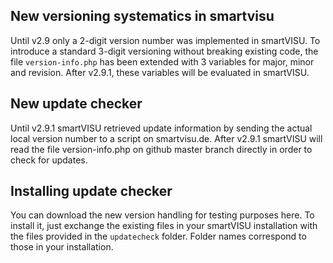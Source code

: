 ## New versioning systematics in smartvisu

Until v2.9 only a 2-digit version number was implemented in smartVISU. To introduce a standard 3-digit versioning
without breaking existing code, the file `version-info.php` has been extended with 3 variables for major, minor and revision. 
After v2.9.1, these variables will be evaluated in smartVISU.

## New update checker

Until v2.9.1 smartVISU retrieved update information by sending the actual local version number to a script on smartvisu.de.
After v2.9.1 smartVISU will read the file version-info.php on github master branch directly in order to check for updates.

## Installing update checker

You can download the new version handling for testing purposes here. To install it, just exchange the existing files in your
smartVISU installation with the files provided in the `updatecheck` folder. Folder names correspond to those in your installation.  
